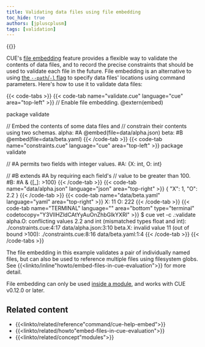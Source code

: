 ```yaml
---
title: Validating data files using file embedding
toc_hide: true
authors: [jpluscplusm]
tags: [validation]
---
```

{{<sidenote text="Requires CUE v0.12.0 or later">}}

CUE's
[file embedding]({{<relref"docs/reference/command/cue-help-embed">}})
feature provides a flexible way to validate the contents of data files, and to
record the precise constraints that should be used to validate each file in the
future.
File embedding is an alternative to using
[the `--path`/`-l` flag]({{<relref"docs/concept/using-the-cue-export-command/inputs/#static-locations">}})
to specify data files' locations using command parameters.
Here's how to use it to validate data files:
<!-- TODO: swap the above link for a section in the cue-vet command when it's published -->

{{< code-tabs >}}
{{< code-tab name="validate.cue" language="cue" area="top-left" >}}
// Enable file embedding.
@extern(embed)

package validate

// Embed the contents of some data files and
// constrain their contents using two schemas.
alpha: #A @embed(file=data/alpha.json)
beta:  #B @embed(file=data/beta.yaml)
{{< /code-tab >}}
{{< code-tab name="constraints.cue" language="cue" area="top-left" >}}
package validate

// #A permits two fields with integer values.
#A: {X: int, O: int}

// #B extends #A by requiring each field's
// value to be greater than 100.
#B: #A & {[_]: >100}
{{< /code-tab >}}
{{< code-tab name="data/alpha.json" language="json" area="top-right" >}}
{
    "X": 1,
    "O": 2.2
}
{{< /code-tab >}}
{{< code-tab name="data/beta.yaml" language="yaml" area="top-right" >}}
X: 11
O: 222
{{< /code-tab >}}
{{< code-tab name="TERMINAL" language="" area="bottom" type="terminal" codetocopy="Y3VlIHZldCAtYyAuOnZhbGlkYXRl" >}}
$ cue vet -c .:validate
alpha.O: conflicting values 2.2 and int (mismatched types float and int):
    ./constraints.cue:4:17
    data/alpha.json:3:10
beta.X: invalid value 11 (out of bound >100):
    ./constraints.cue:8:16
    data/beta.yaml:1:4
{{< /code-tab >}}
{{< /code-tabs >}}

The file embedding in this example validates a pair of individually named files,
but can also be used to reference multiple files using filesystem globs.
See {{<linkto/inline"howto/embed-files-in-cue-evaluation">}} for more detail.

File embedding can only be used [inside a module]({{<relref"docs/concept/modules">}}),
and works with CUE v0.12.0 or later.

## Related content

- {{<linkto/related/reference"command/cue-help-embed">}}
- {{<linkto/related/howto"embed-files-in-cue-evaluation">}}
- {{<linkto/related/concept"modules">}}
